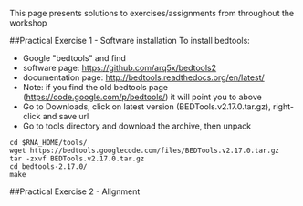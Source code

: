 This page presents solutions to exercises/assignments from throughout the workshop

##Practical Exercise 1 - Software installation
To install bedtools:
* Google "bedtools" and find 
 * software page: https://github.com/arq5x/bedtools2
 * documentation page: http://bedtools.readthedocs.org/en/latest/
 * Note: if you find the old bedtools page (https://code.google.com/p/bedtools/) it will point you to above
* Go to Downloads, click on latest version (BEDTools.v2.17.0.tar.gz), right-click and save url
* Go to tools directory and download the archive, then unpack
```
cd $RNA_HOME/tools/
wget https://bedtools.googlecode.com/files/BEDTools.v2.17.0.tar.gz
tar -zxvf BEDTools.v2.17.0.tar.gz
cd bedtools-2.17.0/
make
```

##Practical Exercise 2 - Alignment
